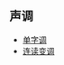 ## 声调

- [单字调](https://shinzoqchiuq.gitbook.io/gninpou-tutorial/sheng-diao/dan-zi-diao)
- [连读变调](https://shinzoqchiuq.gitbook.io/gninpou-tutorial/sheng-diao/lian-du-bian-diao)